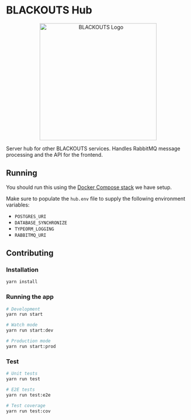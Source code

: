 # BLACKOUTS Hub

<p align="center">
  <img src="https://raw.githubusercontent.com/blackouts-dev/brand/master/blackouts.png" width="320" alt="BLACKOUTS Logo" />
</p>

Server hub for other BLACKOUTS services.
Handles RabbitMQ message processing and the API for the frontend.

## Running

You should run this using the [Docker Compose stack](https://github.com/blackouts-dev/stack) we have setup.

Make sure to populate the `hub.env` file to supply the following environment variables:

- `POSTGRES_URI`
- `DATABASE_SYNCHRONIZE`
- `TYPEORM_LOGGING`
- `RABBITMQ_URI`

## Contributing

### Installation

```sh
yarn install
```

### Running the app

```sh
# Development
yarn run start

# Watch mode
yarn run start:dev

# Production mode
yarn run start:prod
```

### Test

```sh
# Unit tests
yarn run test

# E2E tests
yarn run test:e2e

# Test coverage
yarn run test:cov
```

